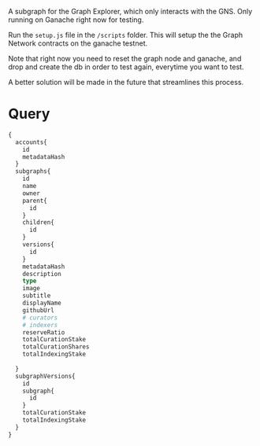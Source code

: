 A subgraph for the Graph Explorer, which only interacts with the GNS. Only running on Ganache right now for testing. 

Run the `setup.js` file in the `/scripts` folder. This will setup the the Graph Network contracts on the ganache testnet. 

Note that right now you need to reset the graph node and ganache, and drop and create the db in order to test again, everytime you want to test. 
 
A better solution will be made in the future that streamlines this process. 


# Query

```graphql
{
  accounts{
    id
    metadataHash
  }
  subgraphs{
    id
    name
    owner
    parent{
      id
    }
    children{
      id
    }
    versions{
      id
    }
    metadataHash
    description
    type
    image
    subtitle
    displayName
    githubUrl
    # curators
    # indexers
    reserveRatio
    totalCurationStake
    totalCurationShares
    totalIndexingStake
    
  }
  subgraphVersions{
    id
    subgraph{
      id
    }
    totalCurationStake
    totalIndexingStake
  }
}
```